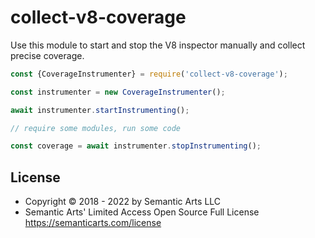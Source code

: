 # collect-v8-coverage

Use this module to start and stop the V8 inspector manually and collect precise coverage.

```js
const {CoverageInstrumenter} = require('collect-v8-coverage');

const instrumenter = new CoverageInstrumenter();

await instrumenter.startInstrumenting();

// require some modules, run some code

const coverage = await instrumenter.stopInstrumenting();
```

## License

- Copyright © 2018 - 2022 by Semantic Arts LLC
- Semantic Arts' Limited Access Open Source Full License https://semanticarts.com/license

